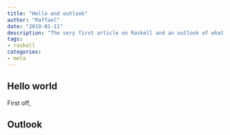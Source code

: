 ```yaml
---
title: "Hello and outlook"
author: "Raffael"
date: "2019-01-11"
description: "The very first article on Raskell and an outlook of what topics are up ahead to be posted in the near future."
tags:
- raskell
categories:
- meta
---
```


## Hello world

First off, 

## Outlook
